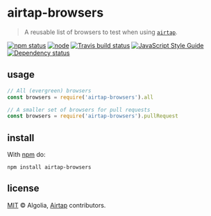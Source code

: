 # airtap-browsers

> A reusable list of browsers to test when using [`airtap`](https://github.com/airtap/airtap).

[![npm status](http://img.shields.io/npm/v/airtap-browsers.svg)](https://www.npmjs.org/package/airtap-browsers)
[![node](https://img.shields.io/node/v/airtap-browsers.svg)](https://www.npmjs.org/package/airtap-browsers)
[![Travis build status](https://img.shields.io/travis/airtap/browsers.svg)](http://travis-ci.org/airtap/browsers)
[![JavaScript Style Guide](https://img.shields.io/badge/code_style-standard-brightgreen.svg)](https://standardjs.com)
[![Dependency status](https://img.shields.io/david/airtap/browsers.svg)](https://david-dm.org/airtap/browsers)

## usage

```js
// All (evergreen) browsers
const browsers = require('airtap-browsers').all

// A smaller set of browsers for pull requests
const browsers = require('airtap-browsers').pullRequest
```

## install

With [npm](https://npmjs.org) do:

```
npm install airtap-browsers
```

## license

[MIT](http://opensource.org/licenses/MIT) © Algolia, [Airtap](https://github.com/airtap) contributors.
